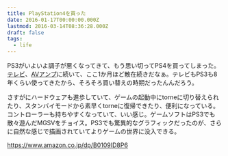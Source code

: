 ```yaml
---
title: PlayStation4を買った
date: 2016-01-17T00:00:00.000Z
lastmod: 2016-03-14T08:36:28.000Z
draft: false
tags:
  - life
---
```


PS3がいよいよ調子が悪くなってきて、もう思い切ってPS4を買ってしまった。[テレビ](/posts/20151224/p01)、[AVアンプ](/posts/20151228/p01)に続いて、ここ1か月ほど散在続きだなぁ。テレビもPS3も8年くらい使ってきたから、そろそろ買い替えの時期だったんんだろう。

さすがにハードウェアも進歩していて、ゲームの起動中にtorneに切り替えられたり、スタンバイモードから素早くtorneに復帰できたり、便利になっている。コントローラーも持ちやすくなっていて、いい感じ。ゲームソフトはPS3でも散々遊んだMGSVをチョイス。PS3でも驚異的なグラフィックだったのが、さらに自然な感じで描画されていてよりゲームの世界に没入できる。

<https://www.amazon.co.jp/dp/B0109ID8P6>
